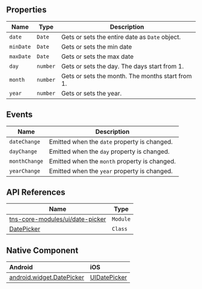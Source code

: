 ## Properties

| Name     | Type     | Description    |
|----------|----------|----------------|
| `date`   | `Date`   | Gets or sets the entire date as `Date` object. |
| `minDate`| `Date`   | Gets or sets the min date |
| `maxDate`| `Date`   | Gets or sets the max date |
| `day`    | `number` | Gets or sets the day. The days start from 1. |
| `month`  | `number` | Gets or sets the month. The months start from 1. |
| `year`   | `number` | Gets or sets the year. |

## Events

| Name     | Description    |
|----------|----------------|
| `dateChange`    | Emitted when the `date` property is changed. |
| `dayChange`     | Emitted when the `day` property is changed. |
| `monthChange`   | Emitted when the `month` property is changed. |
| `yearChange`    | Emitted when the `year` property is changed. |

## API References

| Name     | Type    |
|----------|---------|
| [tns-core-modules/ui/date-picker](https://docs.nativescript.org/api-reference/modules/_ui_date_picker_ ) | `Module` |
| [DatePicker](https://docs.nativescript.org/api-reference/classes/_ui_date_picker_.datepicker) | `Class`  |

## Native Component

| Android               | iOS      |
|:----------------------|:---------|
| [android.widget.DatePicker](http://developer.android.com/reference/android/widget/DatePicker.html)  | [UIDatePicker](https://developer.apple.com/library/ios/documentation/UIKit/Reference/UIDatePicker_Class/index.html) |
